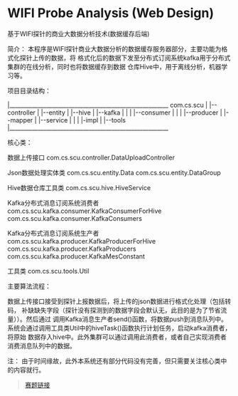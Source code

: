 # WIFI Probe Analysis (Web Design)
基于WIFI探针的商业大数据分析技术(数据缓存后端)

简介：
本程序是WIFI探针商业大数据分析的数据缓存服务器部分，主要功能为格式化探针上传的数据，将
格式化后的数据下发至分布式订阅系统kafka用于分布式集群的在线分析，同时也将数据缓存到数据
仓库Hive中，用于离线分析，机器学习等。

项目目录结构：

|________________________________________________________
com.cs.scu 
|
|--controller
|
|--entity
|
|--hive
|
|--kafka
|   |
|   |--consumer
|   |
|   |--producer
|
|--mapper
|
|--service
|   |
|   |-impl
|
|--tools
|________________________________________________________


核心类：

数据上传接口
com.cs.scu.controller.DataUploadController

Json数据处理实体类
com.cs.scu.entity.Data
com.cs.scu.entity.DataGroup

Hive数据仓库工具类
com.cs.scu.hive.HiveService

Kafka分布式消息订阅系统消费者
com.cs.scu.kafka.consumer.KafkaConsumerForHive
com.cs.scu.kafka.consumer.KafkaConsumers

Kafka分布式消息订阅系统生产者
com.cs.scu.kafka.producer.KafkaProducerForHive
com.cs.scu.kafka.producer.KafkaProducers
com.cs.scu.kafka.producer.KafkaMesConstant

工具类
com.cs.scu.tools.Util



主要算法流程：

数据上传接口接受到探针上报数据后，将上传的json数据进行格式化处理（包括转码，
补缺缺失字段（探针没有探测到的数据字段会默认无，此目的是为了节省流量））。然后通过
调用Kafka消息生产者send()函数，将数据push到消息队列中。
系统会通过调用工具类Util中的hiveTask()函数执行计划任务，启动kafka消费者，将原始
数据存入hive中。此外集群可以通过调用此消费者，或者自己实现消费者消费消息队列中的数据。


注：
由于时间缘故，此外本系统还有部分代码没有完善，但只需要关注核心类中的内容就行。


>[赛题链接](http://www.cnsoftbei.com/bencandy.php?fid=148&aid=1515)

